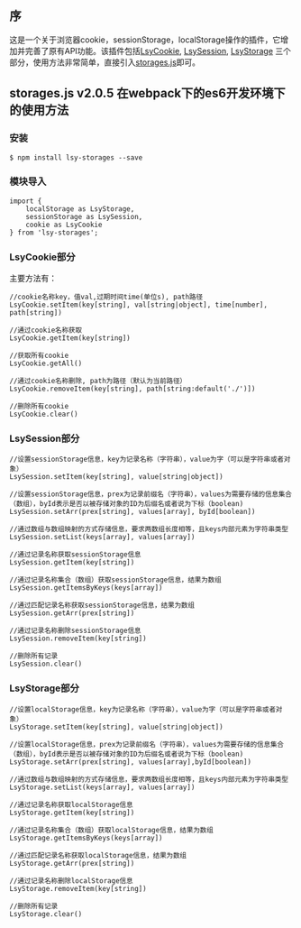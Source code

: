 
## 序
这是一个关于浏览器cookie，sessionStorage，localStorage操作的插件，它增加并完善了原有API功能。该插件包括[LsyCookie](http://blog.csdn.net/weixin_41424247/article/details/78859294), [LsySession](http://blog.csdn.net/weixin_41424247/article/details/78879326), [LsyStorage](http://blog.csdn.net/weixin_41424247/article/details/78872004) 三个部分，使用方法非常简单，直接引入[storages.js](https://github.com/loushengyue/storage-group/archive/master.zip)即可。

## storages.js v2.0.5 在webpack下的es6开发环境下的使用方法

### 安装

```
$ npm install lsy-storages --save
```
### 模块导入

```
import {
    localStorage as LsyStorage,
    sessionStorage as LsySession,
    cookie as LsyCookie
} from 'lsy-storages';

```

### LsyCookie部分

主要方法有：

```
//cookie名称key，值val,过期时间time(单位s), path路径
LsyCookie.setItem(key[string], val[string|object], time[number], path[string])

//通过cookie名称获取
LsyCookie.getItem(key[string])

//获取所有cookie
LsyCookie.getAll()

//通过cookie名称删除, path为路径（默认为当前路径）
LsyCookie.removeItem(key[string], path[string:default('./')])

//删除所有cookie
LsyCookie.clear()
```


### LsySession部分

```
//设置sessionStorage信息，key为记录名称（字符串），value为字（可以是字符串或者对象）
LsySession.setItem(key[string], value[string|object])

//设置sessionStorage信息，prex为记录前缀名（字符串），values为需要存储的信息集合（数组），byId表示是否以被存储对象的ID为后缀名或者说为下标（boolean)
LsySession.setArr(prex[string], values[array], byId[boolean])

//通过数组与数组映射的方式存储信息，要求两数组长度相等，且keys内部元素为字符串类型
LsySession.setList(keys[array], values[array])

//通过记录名称获取sessionStorage信息
LsySession.getItem(key[string])

//通过记录名称集合（数组）获取sessionStorage信息，结果为数组
LsySession.getItemsByKeys(keys[array])

//通过匹配记录名称获取sessionStorage信息，结果为数组
LsySession.getArr(prex[string])

//通过记录名称删除sessionStorage信息
LsySession.removeItem(key[string])

//删除所有记录
LsySession.clear()
```



### LsyStorage部分

```
//设置localStorage信息，key为记录名称（字符串），value为字（可以是字符串或者对象）
LsyStorage.setItem(key[string], value[string|object])

//设置localStorage信息，prex为记录前缀名（字符串），values为需要存储的信息集合（数组），byId表示是否以被存储对象的ID为后缀名或者说为下标（boolean)
LsyStorage.setArr(prex[string], values[array],byId[boolean])

//通过数组与数组映射的方式存储信息，要求两数组长度相等，且keys内部元素为字符串类型
LsyStorage.setList(keys[array], values[array])

//通过记录名称获取localStorage信息
LsyStorage.getItem(key[string])

//通过记录名称集合（数组）获取localStorage信息，结果为数组
LsyStorage.getItemsByKeys(keys[array])

//通过匹配记录名称获取localStorage信息，结果为数组
LsyStorage.getArr(prex[string])

//通过记录名称删除localStorage信息
LsyStorage.removeItem(key[string])

//删除所有记录
LsyStorage.clear()
```
